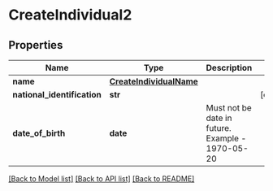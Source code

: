 # CreateIndividual2

## Properties
Name | Type | Description | Notes
------------ | ------------- | ------------- | -------------
**name** | [**CreateIndividualName**](CreateIndividualName.md) |  | 
**national_identification** | **str** |  | [optional] 
**date_of_birth** | **date** | Must not be date in future. Example - 1970-05-20 | 

[[Back to Model list]](../README.md#documentation-for-models) [[Back to API list]](../README.md#documentation-for-api-endpoints) [[Back to README]](../README.md)


